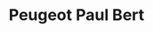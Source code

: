 ---
title: "Peugeot Paul Bert"
url: /fontaine-les-dijon/peugeot-paul-bert/
shop: réparation de voitures
---